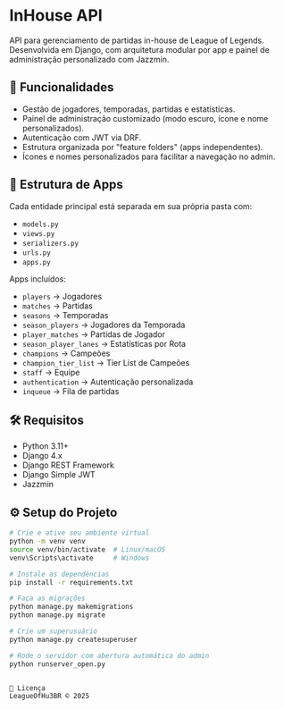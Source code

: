 # InHouse API

API para gerenciamento de partidas in-house de League of Legends.  
Desenvolvida em Django, com arquitetura modular por app e painel de administração personalizado com Jazzmin.

## 🚀 Funcionalidades

- Gestão de jogadores, temporadas, partidas e estatísticas.
- Painel de administração customizado (modo escuro, ícone e nome personalizados).
- Autenticação com JWT via DRF.
- Estrutura organizada por "feature folders" (apps independentes).
- Ícones e nomes personalizados para facilitar a navegação no admin.

## 📁 Estrutura de Apps

Cada entidade principal está separada em sua própria pasta com:
- `models.py`
- `views.py`
- `serializers.py`
- `urls.py`
- `apps.py`

Apps incluídos:

- `players` → Jogadores  
- `matches` → Partidas  
- `seasons` → Temporadas  
- `season_players` → Jogadores da Temporada  
- `player_matches` → Partidas de Jogador  
- `season_player_lanes` → Estatísticas por Rota  
- `champions` → Campeões  
- `champion_tier_list` → Tier List de Campeões  
- `staff` → Equipe  
- `authentication` → Autenticação personalizada  
- `inqueue` → Fila de partidas  

## 🛠️ Requisitos

- Python 3.11+
- Django 4.x
- Django REST Framework
- Django Simple JWT
- Jazzmin

## ⚙️ Setup do Projeto

```bash
# Crie e ative seu ambiente virtual
python -m venv venv
source venv/bin/activate  # Linux/macOS
venv\Scripts\activate     # Windows

# Instale as dependências
pip install -r requirements.txt

# Faça as migrações
python manage.py makemigrations
python manage.py migrate

# Crie um superusuário
python manage.py createsuperuser

# Rode o servidor com abertura automática do admin
python runserver_open.py


📜 Licença
LeagueOfHu3BR © 2025
